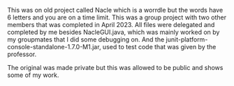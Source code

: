 This was on old project called Nacle which is a worrdle but the words have 6 letters and you are on a time limit. 
This was a group project with two other members that was completed in April 2023.
All files were delegated and completed by me besides NacleGUI.java, which was mainly worked on by my groupmates that I did some debugging on.
And the junit-platform-console-standalone-1.7.0-M1.jar, used to test code that was given by the professor.

The original was made private but this was allowed to be public and shows some of my work.
